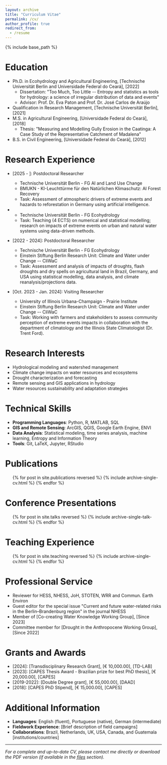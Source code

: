 ```yaml
---
layout: archive
title: "Curriculum Vitae"
permalink: /cv/
author_profile: true
redirect_from:
  - /resume
---
```


{% include base_path %}

Education
======
* Ph.D. in Ecohydrology and Agricultural Engineering, [Technische Universität Berlin and Universidade Federal do Ceará], [2022]
  * Dissertation: "Too Much, Too Little -- Entropy and statistics as tools for hydrology: a science of irregular distribution of data and events"
  * Advisor: Prof. Dr. Eva Paton and Prof. Dr. José Carlos de Araújo
* Qualification in Research Management, [Technische Universität Berlin], [2021]
* M.S. in Agricultural Engineering, [Universidade Federal do Ceará], [2018]
  * Thesis: "Measuring and Modelling Gully Erosion in the Caatinga: A Case Study of the Representative Catchment of Madalena"
* B.S. in Civil Engineering, [Universidade Federal do Ceará], [2012]

Research Experience
======
* [2025 - ]: Postdoctoral Researcher
  * Technische Universität Berlin - FG AI and Land Use Change
  * BMUKN - KI-Leuchttürme für den Natürlichen Klimaschutz: AI Forest Recovery
  * Task: Assessment of atmospheric drivers of extreme events and hazards to reforestation in Germany using artificial intelligence.

* [2024 - 2025]: WiMi/Lecturer
  * Technische Universität Berlin - FG Ecohydrology
  * Task: Teaching (4 ECTS) on numerical and statistical modelling; research on impacts of extreme events on urban and natural water systems using data-driven methods.

* [2022 - 2024]: Postdoctoral Researcher
  * Technische Universität Berlin - FG Ecohydrology
  * Einstein Stiftung Berlin Research Unit: Climate and Water under Change -- CliWaC
  * Task: Assessment and analysis of impacts of droughts, flash droughts and dry spells on agricultural land in Brazil, Germany, and USA using statistical modelling, data analysis, and climate reanalysis/projections data.

* [Oct. 2023 - Jan. 2024]: Visiting Researcher
  * University of Illinois Urbana-Champaign - Prairie Institute
  * Einstein Stiftung Berlin Research Unit: Climate and Water under Change -- CliWaC
  * Task: Working with farmers and stakeholders to assess community perception of extreme events impacts in collaboration with the department of climatology and the Illinois State Climatologist (Dr. Trent Ford).
  
Research Interests
======
* Hydrological modeling and watershed management
* Climate change impacts on water resources and ecosystems
* Drought characterization and forecasting
* Remote sensing and GIS applications in hydrology
* Water resources sustainability and adaptation strategies

Technical Skills
======
* **Programming Languages**: Python, R, MATLAB, SQL
* **GIS and Remote Sensing**: ArcGIS, QGIS, Google Earth Engine, ENVI
* **Data Analysis**: Statistical modeling, time series analysis, machine learning, Entropy and Information Theory
* **Tools**: Git, LaTeX, Jupyter, RStudio

Publications
======
  <ul>{% for post in site.publications reversed %}
    {% include archive-single-cv.html %}
  {% endfor %}</ul>

Conference Presentations
======
  <ul>{% for post in site.talks reversed %}
    {% include archive-single-talk-cv.html  %}
  {% endfor %}</ul>

Teaching Experience
======
  <ul>{% for post in site.teaching reversed %}
    {% include archive-single-cv.html %}
  {% endfor %}</ul>

Professional Service
======
* Reviewer for HESS, NHESS, JoH, STOTEN, WRR and Commun. Earth Environ
* Guest editor for the special issue "Current and future water-related risks in the Berlin–Brandenburg region" in the journal NHESS
* Member of [Co-creating Water Knowledge Working Group], [Since 2023]
* Committee member for [Drought in the Anthropocene Working Group], [Since 2022]

Grants and Awards
======
* [2024]: [Transdisciplinary Research Grant], [€ 10,000.00], [TD-LAB]
* [2023]: [CAPES Thesis Award - Brazilian prize for best PhD thesis], [€ 20,000.00], [CAPES]
* [2019-2022]: [Double Degree grant], [€ 55,000.00], [DAAD]
* [2018]: [CAPES PhD Stipend], [€ 15,000.00], [CAPES]
<!-- * [Year]: [Scholarship/Fellowship Name] -->

Additional Information
======
* **Languages**: English (fluent), Portuguese (native), German (intermediate)
* **Fieldwork Experience**: [Brief description of field campaigns]
* **Collaborations**: Brazil, Netherlands, UK, USA, Canada, and Guatemala [institutions/countries]

---

*For a complete and up-to-date CV, please contact me directly or download the PDF version (if available in the [files](/files/) section).*
